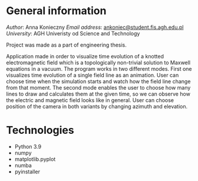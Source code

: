 # General information

*Author*: Anna Konieczny
*Email address*: ankoniec@student.fis.agh.edu.pl
*University*: AGH Univeristy od Science and Technology

Project was made as a part of engineering thesis.

Application made in order to visualize time evolution of a knotted electromagnetic field which is a topologically non-trivial solution to Maxwell equations in a vacuum. The program works in two different modes. First one visualizes time evolution of a single field line as an animation. User can choose time when the simulation starts and watch how the field line change from that moment. The second mode enables the user to choose how many lines to draw and calculates them at the given time, so we can observe how the electric and magnetic field looks like in general. User can choose position of the camera in both variants by changing azimuth and elevation.

# Technologies
* Python 3.9
* numpy
* matplotlib.pyplot
* numba
* pyinstaller
